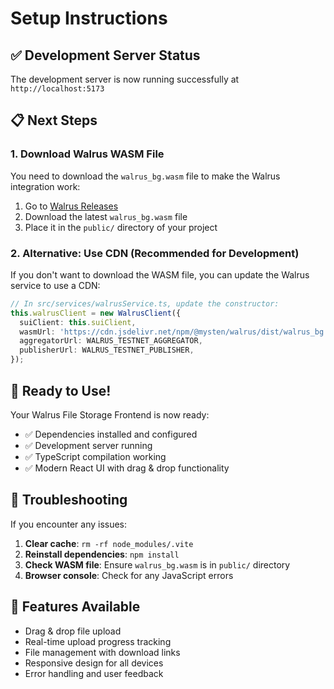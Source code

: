 # Setup Instructions

## ✅ Development Server Status
The development server is now running successfully at `http://localhost:5173`

## 📋 Next Steps

### 1. Download Walrus WASM File
You need to download the `walrus_bg.wasm` file to make the Walrus integration work:

1. Go to [Walrus Releases](https://github.com/mystenlabs/walrus/releases)
2. Download the latest `walrus_bg.wasm` file
3. Place it in the `public/` directory of your project

### 2. Alternative: Use CDN (Recommended for Development)
If you don't want to download the WASM file, you can update the Walrus service to use a CDN:

```typescript
// In src/services/walrusService.ts, update the constructor:
this.walrusClient = new WalrusClient({
  suiClient: this.suiClient,
  wasmUrl: 'https://cdn.jsdelivr.net/npm/@mysten/walrus/dist/walrus_bg.wasm',
  aggregatorUrl: WALRUS_TESTNET_AGGREGATOR,
  publisherUrl: WALRUS_TESTNET_PUBLISHER,
});
```

## 🎉 Ready to Use!

Your Walrus File Storage Frontend is now ready:

- ✅ Dependencies installed and configured
- ✅ Development server running
- ✅ TypeScript compilation working
- ✅ Modern React UI with drag & drop functionality

## 🔧 Troubleshooting

If you encounter any issues:

1. **Clear cache**: `rm -rf node_modules/.vite`
2. **Reinstall dependencies**: `npm install`
3. **Check WASM file**: Ensure `walrus_bg.wasm` is in `public/` directory
4. **Browser console**: Check for any JavaScript errors

## 📱 Features Available

- Drag & drop file upload
- Real-time upload progress tracking
- File management with download links
- Responsive design for all devices
- Error handling and user feedback
